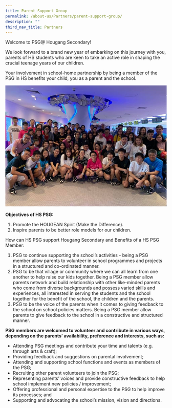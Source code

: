 ```yaml
---
title: Parent Support Group
permalink: /about-us/Partners/parent-support-group/
description: ""
third_nav_title: Partners
---
```

Welcome to PSG@ Hougang Secondary!

We look forward to a brand new year of embarking on this journey with you, parents of HS students who are keen to take an active role in shaping the crucial teenage years of our children.

Your involvement in school-home partnership by being a member of the PSG in HS benefits your child, you as a parent and the school.

![](/images/psg1.jpeg)

**Objectives of HS PSG:**

1. Promote the HOUGEAN Spirit (Make the Difference).
2. Inspire parents to be better role models for our children.

  

  

How can HS PSG support Hougang Secondary and Benefits of a HS PSG Member:
1. PSG to continue supporting the school’s activities - being a PSG member allow parents to volunteer in school programmes and projects in a structured and co-ordinated manner.
2. PSG to be that village or community where we can all learn from one another to help raise our kids together. Being a PSG member allow parents network and build relationship with other like-minded parents who come from diverse backgrounds and possess varied skills and experiences, all interested in serving the students and the school together for the benefit of the school, the children and the parents.
3. PSG to be the voice of the parents when it comes to giving feedback to the school on school policies matters. Being a PSG member allow parents to give feedback to the school in a constructive and structured manner.

  

  

**PSG members are welcomed to volunteer and contribute in various ways, depending on the parents’ availability, preference and interests, such as:**

*   Attending PSG meetings and contribute your time and talents (e.g. through arts & craft);
*   Providing feedback and suggestions on parental involvement;
*   Attending and supporting school functions and events as members of the PSG;
*   Recruiting other parent volunteers to join the PSG;
*   Representing parents’ voices and provide constructive feedback to help school implement new policies / improvement;
*  Offering professional and personal expertise to the PSG to help improve its processes; and
*  Supporting and advocating the school’s mission, vision and directions.
